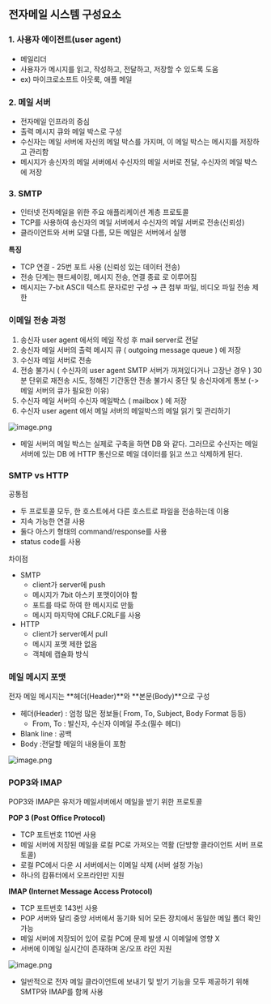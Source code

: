 ## 전자메일 시스템 구성요소

### **1. 사용자 에이전트(user agent)**

- 메일리더
- 사용자가 메시지를 읽고, 작성하고, 전달하고, 저장할 수 있도록 도움
- ex) 마이크로소프트 아웃룩, 애플 메일

### **2. 메일 서버**

- 전자메일 인프라의 중심
- 출력 메시지 큐와 메일 박스로 구성
- 수신자는 메일 서버에 자신의 메일 박스를 가지며, 이 메일 박스는 메시지를 저장하고 관리함
- 메시지가 송신자의 메일 서버에서 수신자의 메일 서버로 전달, 수신자의 메일 박스에 저장

### **3. SMTP**

- 인터넷 전자메일을 위한 주요 애플리케이션 계층 프로토콜
- TCP를 사용하여 송신자의 메일 서버에서 수신자의 메일 서버로 전송(신뢰성)
- 클라이언트와 서버 모델 다름, 모든 메일은 서버에서 실행

**특징**

- TCP 연결 - 25번 포트 사용 (신뢰성 있는 데이터 전송)
- 전송 단계는 핸드셰이킹, 메시지 전송, 연결 종료 로 이루어짐
- 메시지는 7-bit ASCII 텍스트 문자로만 구성 → 큰 첨부 파일, 비디오 파일 전송 제한

### **이메일 전송 과정**

1. 송신자 user agent 에서의 메일 작성 후 mail server로 전달
2. 송신자 메일 서버의 출력 메시지 큐 ( outgoing message queue ) 에 저장
3. 수신자 메일 서버로 전송
4. 전송 불가시 ( 수신자의 user agent SMTP 서버가 꺼져있다거나 고장난 경우 ) 30분 단위로 재전송 시도, 정해진 기간동안 전송 불가시 중단 및 송신자에게 통보 
(-> 메일 서버의 큐가 필요한 이유)
5. 수신자 메일 서버의 수신자 메일박스 ( mailbox ) 에 저장
6. 수신자 user agent 에서 메일 서버의 메일박스의 메일 읽기 및 관리하기

![image.png](https://prod-files-secure.s3.us-west-2.amazonaws.com/bc72d52b-10cc-4ae1-9644-09364440c32e/6f0781b6-a1ca-4293-a0ab-6b35b22f865c/image.png)

- 메일 서버의 메일 박스는 실제로 구축을 하면 DB 와 같다. 그러므로 수신자는 메일 서버에 있는 DB 에 HTTP 통신으로 메일 데이터를 읽고 쓰고 삭제하게 된다.

### SMTP vs HTTP

공통점

- 두 프로토콜 모두, 한 호스트에서 다른 호스트로 파일을 전송하는데 이용
- 지속 가능한 연결 사용
- 둘다 아스키 형태의 command/response를 사용
- status code를 사용

차이점

- SMTP
    - client가 server에 push
    - 메시지가 7bit 아스키 포맷이어야 함
    - 포트를 따로 하여 한 메시지로 만듦
    - 메시지 마지막에 CRLF.CRLF를 사용
- HTTP
    - client가 server에서 pull
    - 메시지 포맷 제한 없음
    - 객체에 캡슐화 방식
    

### 메일 메시지 포맷

전자 메일 메시지는  **헤더(Header)**와 **본문(Body)**으로 구성

- 헤더(Header) : 엄청 많은 정보들( From, To, Subject, Body Format 등등)
    - From, To : 발신자, 수신자 이메일 주소(필수 헤더)
- Blank line : 공백
- Body :전달할 메일의 내용들이 포함

![image.png](https://prod-files-secure.s3.us-west-2.amazonaws.com/bc72d52b-10cc-4ae1-9644-09364440c32e/1d78a1ec-fbd0-49cc-a911-efd769d55ff1/image.png)

### POP3와 IMAP

POP3와 IMAP은 유저가 메일서버에서 메일을 받기 위한 프로토콜

**POP 3 (Post Office Protocol)** 

- TCP 포트번호 110번 사용
- 메일 서버에 저장된 메일을 로컬 PC로 가져오는 역활 (단방향 클라이언트 서버 프로토콜)
- 로컬 PC에서 다운 시 서버에서는 이메일 삭제 (서버 설정 가능)
- 하나의 캄퓨터에서  오프라인만 지원

**IMAP (Internet Message Access Protocol)**

- TCP 포트번호 143번 사용
- POP 서버와 달리 중앙 서버에서 동기화 되어 모든 장치에서 동일한 메일 폴더 확인 가능
- 메일 서버에 저장되어 있어 로컬 PC에 문제 발생 시 이메일에 영향 X
- 서버에 이메일 실시간이 존재하며 온/오프 라인 지원

![image.png](https://prod-files-secure.s3.us-west-2.amazonaws.com/bc72d52b-10cc-4ae1-9644-09364440c32e/c84b1f72-28ed-496c-adcf-a319666c1fb2/image.png)

- 일반적으로 전자 메일 클라이언트에 보내기 및 받기 기능을 모두 제공하기 위해 SMTP와 IMAP를 함께 사용